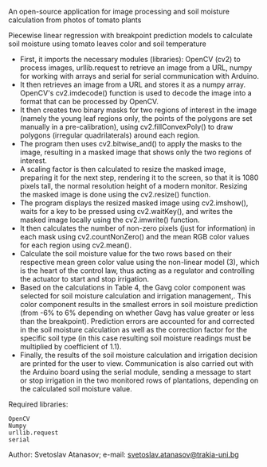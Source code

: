 An open-source application for image processing and soil moisture calculation from photos of tomato plants

Piecewise linear regression with breakpoint prediction models to calculate soil moisture using tomato leaves color and soil temperature

+ First, it imports the necessary modules (libraries): OpenCV (cv2) to process images, urllib.request to retrieve an image from a URL, numpy for working with arrays and serial for serial communication with Arduino.
+ It then retrieves an image from a URL and stores it as a numpy array. OpenCV's cv2.imdecode() function is used to decode the image into a format that can be processed by OpenCV.
+ It then creates two binary masks for two regions of interest in the image (namely the young leaf regions only, the points of the polygons are set manually in a pre-calibration), using cv2.fillConvexPoly() to draw polygons (irregular quadrilaterals) around each region.
+ The program then uses cv2.bitwise_and() to apply the masks to the image, resulting in a masked image that shows only the two regions of interest.
+ A scaling factor is then calculated to resize the masked image, preparing it for the next step, rendering it to the screen, so that it is 1080 pixels tall, the normal resolution height of a modern monitor. Resizing the masked image is done using the cv2.resize() function.
+ The program displays the resized masked image using cv2.imshow(), waits for a key to be pressed using cv2.waitKey(), and writes the masked image locally using the cv2.imwrite() function.
+ It then calculates the number of non-zero pixels (just for information) in each mask using cv2.countNonZero() and the mean RGB color values for each region using cv2.mean().
+ Calculate the soil moisture value for the two rows based on their respective mean green color value using the non-linear model (3), which is the heart of the control law, thus acting as a regulator and controlling the actuator to start and stop irrigation.
+ Based on the calculations in Table 4, the Gavg color component was selected for soil moisture calculation and irrigation management,. This color component results in the smallest errors in soil moisture prediction (from -6% to 6% depending on whether Gavg has value greater or less than the breakpoint). Prediction errors are accounted for and corrected in the soil moisture calculation as well as the correction factor for the specific soil type (in this case resulting soil moisture readings must be multiplied by coefficient of 1.1).
+ Finally, the results of the soil moisture calculation and irrigation decision are printed for the user to view. Communication is also carried out with the Arduino board using the serial module, sending a message to start or stop irrigation in the two monitored rows of plantations, depending on the calculated soil moisture value.


Required libraries:

    OpenCV
    Numpy
    urllib.request
    serial


Author: Svetoslav Atanasov; 
e-mail: svetoslav.atanasov@trakia-uni.bg
